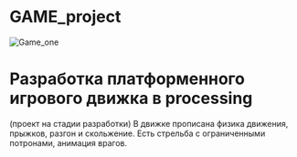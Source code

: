 # GAME_project
![Game_one](https://user-images.githubusercontent.com/50016345/56847536-d6f93800-68e4-11e9-851e-614beb61db82.png)
# Разработка платформенного игрового движка в processing
(проект на стадии разработки)
В движке прописана физика движения, прыжков, разгон и скольжение.
Есть стрельба с ограниченными потронами,  анимация врагов.
